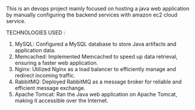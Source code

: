 This is an devops project mainly focused on hosting a java web application by manually configuring the backend services with amazon ec2 cloud service.

TECHNOLOGIES USED :

1. MySQL: Configured a MySQL database to store Java artifacts and application data.
2. Memcached: Implemented Memcached to speed up data retrieval, ensuring a faster web application.
3. Nginx: Utilized Nginx as a load balancer to efficiently manage and redirect incoming traffic.
4. RabbitMQ: Deployed RabbitMQ as a message broker for reliable and efficient message exchange.
5. Apache Tomcat: Ran the Java web application on Apache Tomcat, making it accessible over the Internet.
